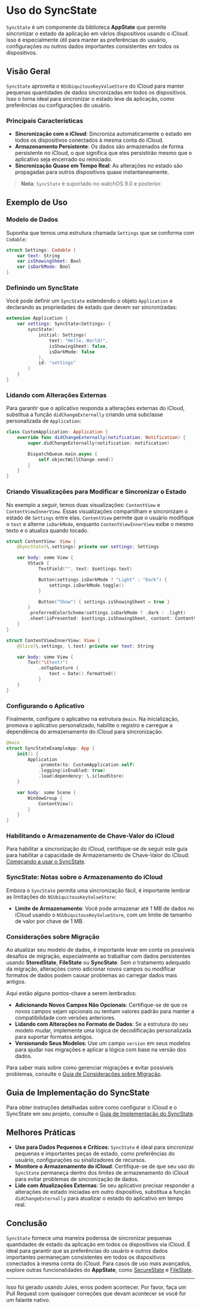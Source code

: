 # Uso do SyncState

`SyncState` é um componente da biblioteca **AppState** que permite sincronizar o estado da aplicação em vários dispositivos usando o iCloud. Isso é especialmente útil para manter as preferências do usuário, configurações ou outros dados importantes consistentes em todos os dispositivos.

## Visão Geral

`SyncState` aproveita o `NSUbiquitousKeyValueStore` do iCloud para manter pequenas quantidades de dados sincronizadas em todos os dispositivos. Isso o torna ideal para sincronizar o estado leve da aplicação, como preferências ou configurações do usuário.

### Principais Características

- **Sincronização com o iCloud**: Sincroniza automaticamente o estado em todos os dispositivos conectados à mesma conta do iCloud.
- **Armazenamento Persistente**: Os dados são armazenados de forma persistente no iCloud, o que significa que eles persistirão mesmo que o aplicativo seja encerrado ou reiniciado.
- **Sincronização Quase em Tempo Real**: As alterações no estado são propagadas para outros dispositivos quase instantaneamente.

> **Nota**: `SyncState` é suportado no watchOS 9.0 e posterior.

## Exemplo de Uso

### Modelo de Dados

Suponha que temos uma estrutura chamada `Settings` que se conforma com `Codable`:

```swift
struct Settings: Codable {
    var text: String
    var isShowingSheet: Bool
    var isDarkMode: Bool
}
```

### Definindo um SyncState

Você pode definir um `SyncState` estendendo o objeto `Application` e declarando as propriedades de estado que devem ser sincronizadas:

```swift
extension Application {
    var settings: SyncState<Settings> {
        syncState(
            initial: Settings(
                text: "Hello, World!",
                isShowingSheet: false,
                isDarkMode: false
            ),
            id: "settings"
        )
    }
}
```

### Lidando com Alterações Externas

Para garantir que o aplicativo responda a alterações externas do iCloud, substitua a função `didChangeExternally` criando uma subclasse personalizada de `Application`:

```swift
class CustomApplication: Application {
    override func didChangeExternally(notification: Notification) {
        super.didChangeExternally(notification: notification)

        DispatchQueue.main.async {
            self.objectWillChange.send()
        }
    }
}
```

### Criando Visualizações para Modificar e Sincronizar o Estado

No exemplo a seguir, temos duas visualizações: `ContentView` e `ContentViewInnerView`. Essas visualizações compartilham e sincronizam o estado de `Settings` entre elas. `ContentView` permite que o usuário modifique o `text` e alterne `isDarkMode`, enquanto `ContentViewInnerView` exibe o mesmo texto e o atualiza quando tocado.

```swift
struct ContentView: View {
    @SyncState(\.settings) private var settings: Settings

    var body: some View {
        VStack {
            TextField("", text: $settings.text)

            Button(settings.isDarkMode ? "Light" : "Dark") {
                settings.isDarkMode.toggle()
            }

            Button("Show") { settings.isShowingSheet = true }
        }
        .preferredColorScheme(settings.isDarkMode ? .dark : .light)
        .sheet(isPresented: $settings.isShowingSheet, content: ContentViewInnerView.init)
    }
}

struct ContentViewInnerView: View {
    @Slice(\.settings, \.text) private var text: String

    var body: some View {
        Text("\(text)")
            .onTapGesture {
                text = Date().formatted()
            }
    }
}
```

### Configurando o Aplicativo

Finalmente, configure o aplicativo na estrutura `@main`. Na inicialização, promova o aplicativo personalizado, habilite o registro e carregue a dependência do armazenamento do iCloud para sincronização:

```swift
@main
struct SyncStateExampleApp: App {
    init() {
        Application
            .promote(to: CustomApplication.self)
            .logging(isEnabled: true)
            .load(dependency: \.icloudStore)
    }

    var body: some Scene {
        WindowGroup {
            ContentView()
        }
    }
}
```

### Habilitando o Armazenamento de Chave-Valor do iCloud

Para habilitar a sincronização do iCloud, certifique-se de seguir este guia para habilitar a capacidade de Armazenamento de Chave-Valor do iCloud: [Começando a usar o SyncState](https://github.com/0xLeif/AppState/wiki/Starting-to-use-SyncState).

### SyncState: Notas sobre o Armazenamento do iCloud

Embora o `SyncState` permita uma sincronização fácil, é importante lembrar as limitações do `NSUbiquitousKeyValueStore`:

- **Limite de Armazenamento**: Você pode armazenar até 1 MB de dados no iCloud usando o `NSUbiquitousKeyValueStore`, com um limite de tamanho de valor por chave de 1 MB.

### Considerações sobre Migração

Ao atualizar seu modelo de dados, é importante levar em conta os possíveis desafios de migração, especialmente ao trabalhar com dados persistentes usando **StoredState**, **FileState** ou **SyncState**. Sem o tratamento adequado da migração, alterações como adicionar novos campos ou modificar formatos de dados podem causar problemas ao carregar dados mais antigos.

Aqui estão alguns pontos-chave a serem lembrados:
- **Adicionando Novos Campos Não Opcionais**: Certifique-se de que os novos campos sejam opcionais ou tenham valores padrão para manter a compatibilidade com versões anteriores.
- **Lidando com Alterações no Formato de Dados**: Se a estrutura do seu modelo mudar, implemente uma lógica de decodificação personalizada para suportar formatos antigos.
- **Versionando Seus Modelos**: Use um campo `version` em seus modelos para ajudar nas migrações e aplicar a lógica com base na versão dos dados.

Para saber mais sobre como gerenciar migrações e evitar possíveis problemas, consulte o [Guia de Considerações sobre Migração](migration-considerations.md).

## Guia de Implementação do SyncState

Para obter instruções detalhadas sobre como configurar o iCloud e o SyncState em seu projeto, consulte o [Guia de Implementação do SyncState](syncstate-implementation.md).

## Melhores Práticas

- **Use para Dados Pequenos e Críticos**: `SyncState` é ideal para sincronizar pequenas e importantes peças de estado, como preferências do usuário, configurações ou sinalizadores de recursos.
- **Monitore o Armazenamento do iCloud**: Certifique-se de que seu uso do `SyncState` permaneça dentro dos limites de armazenamento do iCloud para evitar problemas de sincronização de dados.
- **Lide com Atualizações Externas**: Se seu aplicativo precisar responder a alterações de estado iniciadas em outro dispositivo, substitua a função `didChangeExternally` para atualizar o estado do aplicativo em tempo real.

## Conclusão

`SyncState` fornece uma maneira poderosa de sincronizar pequenas quantidades de estado da aplicação em todos os dispositivos via iCloud. É ideal para garantir que as preferências do usuário e outros dados importantes permaneçam consistentes em todos os dispositivos conectados à mesma conta do iCloud. Para casos de uso mais avançados, explore outras funcionalidades do **AppState**, como [SecureState](usage-securestate.md) e [FileState](usage-filestate.md).

---
Isso foi gerado usando Jules, erros podem acontecer. Por favor, faça um Pull Request com quaisquer correções que devam acontecer se você for um falante nativo.

